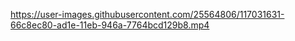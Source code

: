 
https://user-images.githubusercontent.com/25564806/117031631-66c8ec80-ad1e-11eb-946a-7764bcd129b8.mp4


